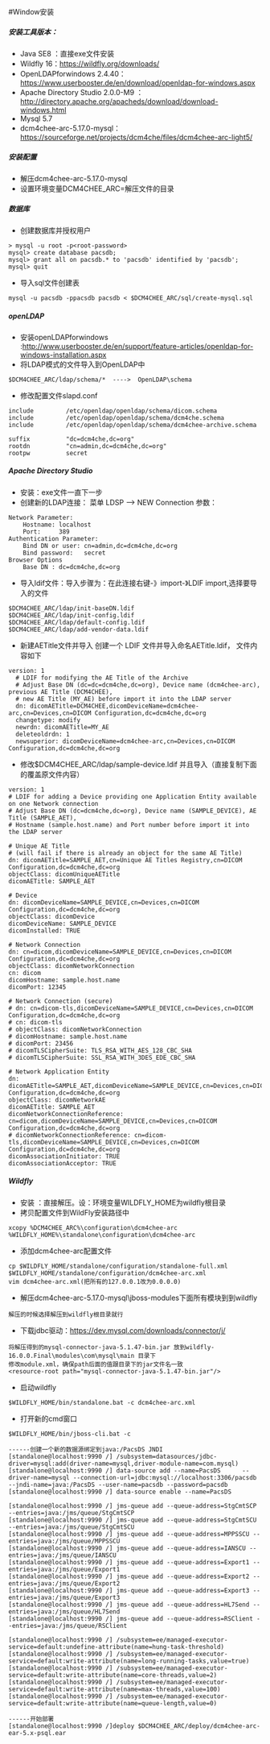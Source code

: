 #Window安装

##### 安装工具版本：
- Java SE8 ：直接exe文件安装
- Wildfly 16：https://wildfly.org/downloads/
- OpenLDAPforwindows 2.4.40：https://www.userbooster.de/en/download/openldap-for-windows.aspx
- Apache Directory Studio 2.0.0-M9 ：http://directory.apache.org/apacheds/download/download-windows.html
- Mysql 5.7
- dcm4chee-arc-5.17.0-mysql：https://sourceforge.net/projects/dcm4che/files/dcm4chee-arc-light5/

##### 安装配置
- 解压dcm4chee-arc-5.17.0-mysql
- 设置环境变量DCM4CHEE_ARC=解压文件的目录
##### 数据库
- 创建数据库并授权用户
```
> mysql -u root -p<root-password>
mysql> create database pacsdb;
mysql> grant all on pacsdb.* to 'pacsdb' identified by 'pacsdb';
mysql> quit
 ```
- 导入sql文件创建表
```
mysql -u pacsdb -ppacsdb pacsdb < $DCM4CHEE_ARC/sql/create-mysql.sql
```

##### openLDAP
- 安装openLDAPforwindows :http://www.userbooster.de/en/support/feature-articles/openldap-for-windows-installation.aspx 
- 将LDAP模式的文件导入到OpenLDAP中
```
$DCM4CHEE_ARC/ldap/schema/*  ---->  OpenLDAP\schema
```

- 修改配置文件slapd.conf
```
include         /etc/openldap/openldap/schema/dicom.schema
include         /etc/openldap/openldap/schema/dcm4che.schema
include         /etc/openldap/openldap/schema/dcm4chee-archive.schema

suffix          "dc=dcm4che,dc=org"
rootdn          "cn=admin,dc=dcm4che,dc=org"
rootpw          secret
```
##### Apache Directory Studio
- 安装：exe文件一直下一步
- 创建新的LDAP连接： 菜单 LDSP --> NEW Connection  参数：
```
Network Parameter:
    Hostname: localhost
    Port:     389
Authentication Parameter:
    Bind DN or user: cn=admin,dc=dcm4che,dc=org
    Bind password:   secret
Browser Options
    Base DN : dc=dcm4che,dc=org
```
- 导入ldif文件：导入步骤为：在此连接右键-》import-》LDIF import,选择要导入的文件
```
$DCM4CHEE_ARC/ldap/init-baseDN.ldif
$DCM4CHEE_ARC/ldap/init-config.ldif
$DCM4CHEE_ARC/ldap/default-config.ldif
$DCM4CHEE_ARC/ldap/add-vendor-data.ldif
```
- 新建AETitle文件并导入
创建一个 LDIF 文件并导入命名AETitle.ldif， 文件内容如下
```
version: 1
  # LDIF for modifying the AE Title of the Archive
  # Adjust Base DN (dc=dc=dcm4che,dc=org), Device name (dcm4chee-arc), previous AE Title (DCM4CHEE),
  # new AE Title (MY_AE) before import it into the LDAP server
  dn: dicomAETitle=DCM4CHEE,dicomDeviceName=dcm4chee-arc,cn=Devices,cn=DICOM Configuration,dc=dcm4che,dc=org
  changetype: modify
  newrdn: dicomAETitle=MY_AE
  deleteoldrdn: 1
  newsuperior: dicomDeviceName=dcm4chee-arc,cn=Devices,cn=DICOM Configuration,dc=dcm4che,dc=org
 ```
 - 修改$DCM4CHEE_ARC/ldap/sample-device.ldif 并且导入（直接复制下面的覆盖原文件内容）
 ```
 version: 1
# LDIF for adding a Device providing one Application Entity available on one Network connection
# Adjust Base DN (dc=dcm4che,dc=org), Device name (SAMPLE_DEVICE), AE Title (SAMPLE_AET),
# Hostname (sample.host.name) and Port number before import it into the LDAP server

# Unique AE Title
# (will fail if there is already an object for the same AE Title)
dn: dicomAETitle=SAMPLE_AET,cn=Unique AE Titles Registry,cn=DICOM Configuration,dc=dcm4che,dc=org
objectClass: dicomUniqueAETitle
dicomAETitle: SAMPLE_AET

# Device
dn: dicomDeviceName=SAMPLE_DEVICE,cn=Devices,cn=DICOM Configuration,dc=dcm4che,dc=org
objectClass: dicomDevice
dicomDeviceName: SAMPLE_DEVICE
dicomInstalled: TRUE

# Network Connection
dn: cn=dicom,dicomDeviceName=SAMPLE_DEVICE,cn=Devices,cn=DICOM Configuration,dc=dcm4che,dc=org
objectClass: dicomNetworkConnection
cn: dicom
dicomHostname: sample.host.name
dicomPort: 12345

# Network Connection (secure)
# dn: cn=dicom-tls,dicomDeviceName=SAMPLE_DEVICE,cn=Devices,cn=DICOM Configuration,dc=dcm4che,dc=org
# cn: dicom-tls
# objectClass: dicomNetworkConnection
# dicomHostname: sample.host.name
# dicomPort: 23456
# dicomTLSCipherSuite: TLS_RSA_WITH_AES_128_CBC_SHA
# dicomTLSCipherSuite: SSL_RSA_WITH_3DES_EDE_CBC_SHA

# Network Application Entity
dn: dicomAETitle=SAMPLE_AET,dicomDeviceName=SAMPLE_DEVICE,cn=Devices,cn=DICOM Configuration,dc=dcm4che,dc=org
objectClass: dicomNetworkAE
dicomAETitle: SAMPLE_AET
dicomNetworkConnectionReference: cn=dicom,dicomDeviceName=SAMPLE_DEVICE,cn=Devices,cn=DICOM Configuration,dc=dcm4che,dc=org
# dicomNetworkConnectionReference: cn=dicom-tls,dicomDeviceName=SAMPLE_DEVICE,cn=Devices,cn=DICOM Configuration,dc=dcm4che,dc=org
dicomAssociationInitiator: TRUE
dicomAssociationAcceptor: TRUE
 ```
 
 ##### Wildfly
- 安装 ：直接解压。设：环境变量WILDFLY_HOME为wildfly根目录
- 拷贝配置文件到WildFly安装路径中
 ```
 xcopy %DCM4CHEE_ARC%\configuration\dcm4chee-arc %WILDFLY_HOME%\standalone\configuration\dcm4chee-arc
 ```
- 添加dcm4chee-arc配置文件
```
cp $WILDFLY_HOME/standalone/configuration/standalone-full.xml  $WILDFLY_HOME/standalone/configuration/dcm4chee-arc.xml
vim dcm4chee-arc.xml(把所有的127.0.0.1改为0.0.0.0)
```
- 解压dcm4chee-arc-5.17.0-mysql\jboss-modules下面所有模块到到wildfly
```
解压的时候选择解压到wildfly根目录就行
```
- 下载jdbc驱动：https://dev.mysql.com/downloads/connector/j/
```
将解压得到的mysql-connector-java-5.1.47-bin.jar 放到wildfly-16.0.0.Final\modules\com\mysql\main 目录下
修改module.xml，确保path后面的值跟目录下的jar文件名一致
<resource-root path="mysql-connector-java-5.1.47-bin.jar"/>
```
- 启动wildfly
```
$WILDFLY_HOME/bin/standalone.bat -c dcm4chee-arc.xml
```
- 打开新的cmd窗口
```
$WILDFLY_HOME/bin/jboss-cli.bat -c

------创建一个新的数据源绑定到java:/PacsDS JNDI
[standalone@localhost:9990 /] /subsystem=datasources/jdbc-driver=mysql:add(driver-name=mysql,driver-module-name=com.mysql)
[standalone@localhost:9990 /] data-source add --name=PacsDS      --driver-name=mysql --connection-url=jdbc:mysql://localhost:3306/pacsdb  --jndi-name=java:/PacsDS --user-name=pacsdb --password=pacsdb
[standalone@localhost:9990 /] data-source enable --name=PacsDS

[standalone@localhost:9990 /] jms-queue add --queue-address=StgCmtSCP --entries=java:/jms/queue/StgCmtSCP
[standalone@localhost:9990 /] jms-queue add --queue-address=StgCmtSCU --entries=java:/jms/queue/StgCmtSCU
[standalone@localhost:9990 /] jms-queue add --queue-address=MPPSSCU --entries=java:/jms/queue/MPPSSCU
[standalone@localhost:9990 /] jms-queue add --queue-address=IANSCU --entries=java:/jms/queue/IANSCU
[standalone@localhost:9990 /] jms-queue add --queue-address=Export1 --entries=java:/jms/queue/Export1
[standalone@localhost:9990 /] jms-queue add --queue-address=Export2 --entries=java:/jms/queue/Export2
[standalone@localhost:9990 /] jms-queue add --queue-address=Export3 --entries=java:/jms/queue/Export3
[standalone@localhost:9990 /] jms-queue add --queue-address=HL7Send --entries=java:/jms/queue/HL7Send
[standalone@localhost:9990 /] jms-queue add --queue-address=RSClient --entries=java:/jms/queue/RSClient

[standalone@localhost:9990 /] /subsystem=ee/managed-executor-service=default:undefine-attribute(name=hung-task-threshold)
[standalone@localhost:9990 /] /subsystem=ee/managed-executor-service=default:write-attribute(name=long-running-tasks,value=true)
[standalone@localhost:9990 /] /subsystem=ee/managed-executor-service=default:write-attribute(name=core-threads,value=2)
[standalone@localhost:9990 /] /subsystem=ee/managed-executor-service=default:write-attribute(name=max-threads,value=100)
[standalone@localhost:9990 /] /subsystem=ee/managed-executor-service=default:write-attribute(name=queue-length,value=0)

------开始部署
[standalone@localhost:9990 /]deploy $DCM4CHEE_ARC/deploy/dcm4chee-arc-ear-5.x-psql.ear
```